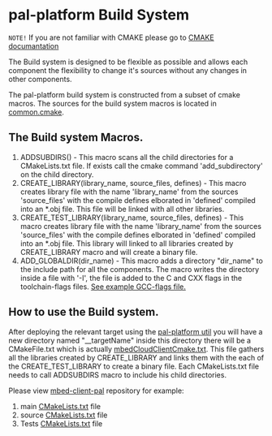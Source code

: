 # pal-platform Build System

`NOTE!`
If you are not familiar with CMAKE please go to [CMAKE documantation](https://cmake.org/documentation/)

The Build system is designed to be flexible as possible and allows each component the flexibility to change it's sources without any changes in other components.

The pal-platform build system is constructed from a subset of cmake macros.
The sources for the build system macros is located in [common.cmake](./common.cmake).

## The Build system Macros.
1. ADDSUBDIRS() - This macro scans all the child directories for a CMakeLists.txt file. If exists call the cmake command 'add_subdirectory' on the child directory.
2. CREATE_LIBRARY(library_name, source_files, defines) - This macro creates library file with the name 'library_name' from the sources 'source_files' with the compile defines elborated in 'defined' compiled into an *.obj file. This file will be linked with all other libraries.
3. CREATE_TEST_LIBRARY(library_name, source_files, defines) - This macro creates library file with the name 'library_name' from the sources 'source_files' with the compile defines elborated in 'defined' compiled into an *.obj file. This library will linked to all libraries created by CREATE_LIBRARY macro and will create a binary file.
4. ADD_GLOBALDIR(dir_name) - This macro adds a directory "dir_name"  to the include path for all the components. The macro writes the directory inside a file with '-I', the file is added to the C and CXX flags in the toolchain-flags files. [See example GCC-flags file.](Toolchain/GCC/GCC-flags.cmake#L148-#L153)

## How to use the Build system.
After deploying the relevant target using the [pal-platform util](./pal-platform-util.md) you will have a new directory named "__targetName" inside this directory there will be a CMakeFile.txt which is actually [mbedCloudClientCmake.txt](./mbedCloudClientCmake.txt). This file gathers all the libraries created by CREATE_LIBRARY and links them with the each of the CREATE_TEST_LIBRARY to create a binary file.
Each CMakeLists.txt file needs to call ADDSUBDIRS macro to include his child directories.

Please view  [mbed-client-pal](https://github.com/ARMmbed/mbed-client-pal) repository for example:
 1. main [CMakeLists.txt](https://github.com/ARMmbed/mbed-client-pal/blob/master/CMakeLists.txt) file
 2. source [CMakeLists.txt](https://github.com/ARMmbed/mbed-client-pal/blob/master/Source/CMakeLists.txt) file
 3. Tests [CMakeLists.txt](https://github.com/ARMmbed/mbed-client-pal/blob/master/Test/CMakeLists.txt) file

